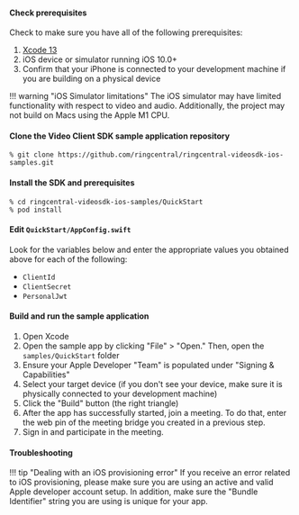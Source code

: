 #### Check prerequisites

Check to make sure you have all of the following prerequisites:

1. [Xcode 13](https://developer.apple.com/xcode/)
1. iOS device or simulator running iOS 10.0+
1. Confirm that your iPhone is connected to your development machine if you are building on a physical device

!!! warning "iOS Simulator limitations"
    The iOS simulator may have limited functionality with respect to video and audio. Additionally, the project may not build on Macs using the Apple M1 CPU.

#### Clone the Video Client SDK sample application repository

```shell
% git clone https://github.com/ringcentral/ringcentral-videosdk-ios-samples.git
```

#### Install the SDK and prerequisites

```shell
% cd ringcentral-videosdk-ios-samples/QuickStart
% pod install
```

#### Edit `QuickStart/AppConfig.swift`

Look for the variables below and enter the appropriate values you obtained above for each of the following:

* `ClientId`
* `ClientSecret`
* `PersonalJwt`

#### Build and run the sample application

1. Open Xcode
1. Open the sample app by clicking "File" > "Open." Then, open the `samples/QuickStart` folder
1. Ensure your Apple Developer "Team" is populated under "Signing & Capabilities"
1. Select your target device (if you don't see your device, make sure it is physically connected to your development machine)
1. Click the "Build" button (the right triangle)
1. After the app has successfully started, join a meeting. To do that, enter the web pin of the meeting bridge you created in a previous step.
1. Sign in and participate in the meeting.

#### Troubleshooting

!!! tip "Dealing with an iOS provisioning error"
    If you receive an error related to iOS provisioning, please make sure you are using an active and valid Apple developer account setup. In addition, make sure the "Bundle Identifier" string you are using is unique for your app. 
